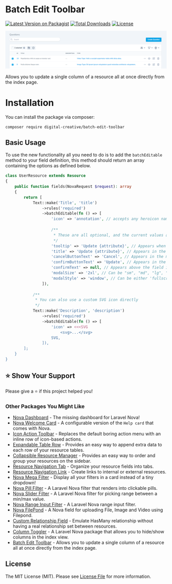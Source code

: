 # Batch Edit Toolbar

[![Latest Version on Packagist](https://img.shields.io/packagist/v/digital-creative/batch-edit-toolbar)](https://packagist.org/packages/digital-creative/batch-edit-toolbar)
[![Total Downloads](https://img.shields.io/packagist/dt/digital-creative/batch-edit-toolbar)](https://packagist.org/packages/digital-creative/batch-edit-toolbar)
[![License](https://img.shields.io/packagist/l/digital-creative/batch-edit-toolbar)](https://github.com/dcasia/batch-edit-toolbar/blob/main/LICENSE)

<picture>
  <source media="(prefers-color-scheme: dark)" srcset="https://raw.githubusercontent.com/dcasia/batch-edit-toolbar/main/screenshots/dark.png">
  <img alt="Batch Edit Toolbar in Action" src="https://raw.githubusercontent.com/dcasia/batch-edit-toolbar/main/screenshots/light.png">
</picture>

Allows you to update a single column of a resource all at once directly from the index page.

# Installation

You can install the package via composer:

```
composer require digital-creative/batch-edit-toolbar
```

## Basic Usage

To use the new functionality all you need to do is to add the `batchEditable` method to your field definition, this method should return an array containing the options as defined below.

```php
class UserResource extends Resource
{
    public function fields(NovaRequest $request): array
    {
        return [
            Text::make('Title', 'title')
                ->rules('required')
                ->batchEditable(fn () => [
                    'icon' => 'annotation', // accepts any heroicon name supported by Nova: https://v1.heroicons.com
                    
                    /**
                     * These are all optional, and the current values are the default ones
                     */
                    'tooltip' => 'Update {attribute}', // Appears when hovering the icon.
                    'title' => 'Update {attribute}', // Appears in the modal title.
                    'cancelButtonText' => 'Cancel', // Appears in the modal cancel button.
                    'confirmButtonText' => 'Update', // Appears in the modal confirm button.
                    'confirmText' => null, // Appears above the field in the modal.
                    'modalSize' => '2xl', // Can be "sm", "md", "lg", "xl", "2xl", "3xl", "4xl", "5xl", "6xl", "7xl".
                    'modalStyle' => 'window', // Can be either 'fullscreen' or 'window'.
                ]),
    
            /**
             * You can also use a custom SVG icon directly 
             */
            Text::make('Description', 'description')
                ->rules('required')
                ->batchEditable(fn () => [
                    'icon' => <<<SVG
                        <svg>...</svg>
                    SVG,
                ]),                
        ];
    }
}
```

## ⭐️ Show Your Support

Please give a ⭐️ if this project helped you!

### Other Packages You Might Like

- [Nova Dashboard](https://github.com/dcasia/nova-dashboard) - The missing dashboard for Laravel Nova!
- [Nova Welcome Card](https://github.com/dcasia/nova-welcome-card) - A configurable version of the `Help card` that comes with Nova.
- [Icon Action Toolbar](https://github.com/dcasia/icon-action-toolbar) - Replaces the default boring action menu with an inline row of icon-based actions.
- [Expandable Table Row](https://github.com/dcasia/expandable-table-row) - Provides an easy way to append extra data to each row of your resource tables.
- [Collapsible Resource Manager](https://github.com/dcasia/collapsible-resource-manager) - Provides an easy way to order and group your resources on the sidebar.
- [Resource Navigation Tab](https://github.com/dcasia/resource-navigation-tab) - Organize your resource fields into tabs.
- [Resource Navigation Link](https://github.com/dcasia/resource-navigation-link) - Create links to internal or external resources.
- [Nova Mega Filter](https://github.com/dcasia/nova-mega-filter) - Display all your filters in a card instead of a tiny dropdown!
- [Nova Pill Filter](https://github.com/dcasia/nova-pill-filter) - A Laravel Nova filter that renders into clickable pills.
- [Nova Slider Filter](https://github.com/dcasia/nova-slider-filter) - A Laravel Nova filter for picking range between a min/max value.
- [Nova Range Input Filter](https://github.com/dcasia/nova-range-input-filter) - A Laravel Nova range input filter.
- [Nova FilePond](https://github.com/dcasia/nova-filepond) - A Nova field for uploading File, Image and Video using Filepond.
- [Custom Relationship Field](https://github.com/dcasia/custom-relationship-field) - Emulate HasMany relationship without having a real relationship set between resources.
- [Column Toggler](https://github.com/dcasia/column-toggler) - A Laravel Nova package that allows you to hide/show columns in the index view.
- [Batch Edit Toolbar](https://github.com/dcasia/batch-edit-toolbar) - Allows you to update a single column of a resource all at once directly from the index page.

## License

The MIT License (MIT). Please see [License File](https://raw.githubusercontent.com/dcasia/batch-edit-toolbar/master/LICENSE) for more information.
